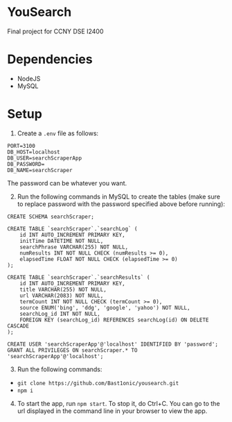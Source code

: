 # YouSearch
Final project for CCNY DSE I2400

# Dependencies
* NodeJS
* MySQL

# Setup
1. Create a `.env` file as follows:
```
PORT=3100
DB_HOST=localhost
DB_USER=searchScraperApp
DB_PASSWORD=
DB_NAME=searchScraper
```
The password can be whatever you want.

2. Run the following commands in MySQL to create the tables (make sure to replace password with the password specified above before running):
```
CREATE SCHEMA searchScraper;

CREATE TABLE `searchScraper`.`searchLog` (
    id INT AUTO_INCREMENT PRIMARY KEY,
    initTime DATETIME NOT NULL,
    searchPhrase VARCHAR(255) NOT NULL,
    numResults INT NOT NULL CHECK (numResults >= 0),
    elapsedTime FLOAT NOT NULL CHECK (elapsedTime >= 0)
);

CREATE TABLE `searchScraper`.`searchResults` (
    id INT AUTO_INCREMENT PRIMARY KEY,
    title VARCHAR(255) NOT NULL,
    url VARCHAR(2083) NOT NULL,
    termCount INT NOT NULL CHECK (termCount >= 0),
    source ENUM('bing', 'ddg', 'google', 'yahoo') NOT NULL,
    searchLog_id INT NOT NULL,
    FOREIGN KEY (searchLog_id) REFERENCES searchLog(id) ON DELETE CASCADE
);

CREATE USER 'searchScraperApp'@'localhost' IDENTIFIED BY 'password';
GRANT ALL PRIVILEGES ON searchScraper.* TO 'searchScraperApp'@'localhost';
```

3. Run the following commands:
* `git clone https://github.com/Bast1onic/yousearch.git`
* `npm i`

4. To start the app, run `npm start`. To stop it, do Ctrl+C. You can go to the url displayed in the command line in your browser to view the app.